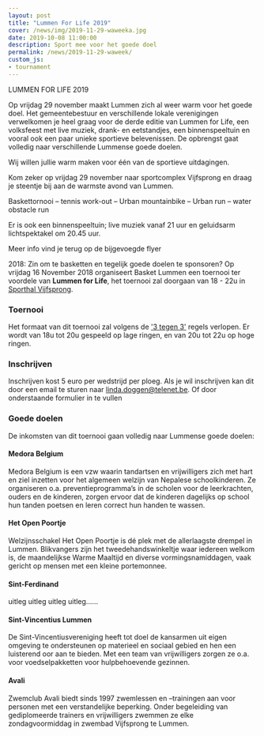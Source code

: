 ```yaml
---
layout: post
title: "Lummen For Life 2019"
cover: /news/img/2019-11-29-waweeka.jpg
date: 2019-10-08 11:00:00
description: Sport mee voor het goede doel
permalink: /news/2019-11-29-waweek/
custom_js:
- tournament
---
```



LUMMEN FOR LIFE 2019

 

 

 

Op vrijdag 29 november maakt Lummen zich al weer warm voor het goede doel. Het gemeentebestuur en verschillende lokale verenigingen verwelkomen je heel graag voor de derde editie van Lummen for Life, een volksfeest met live muziek, drank- en eetstandjes, een binnenspeeltuin en vooral ook een paar unieke sportieve belevenissen. De opbrengst gaat volledig naar verschillende Lummense goede doelen. 

 

Wij willen jullie warm maken voor één van de sportieve uitdagingen. 

Kom zeker op vrijdag 29 november naar sportcomplex Vijfsprong en draag je steentje bij aan de warmste avond van Lummen. 

 

Baskettornooi – tennis work-out – Urban mountainbike – Urban run – water obstacle run

 

Er is ook een binnenspeeltuin; live muziek vanaf 21 uur en geluidsarm lichtspektakel om 20.45 uur.

 

Meer info vind je terug op de bijgevoegde flyer




2018:
Zin om te basketten en tegelijk goede doelen te sponsoren? Op vrijdag 16 November 2018 organiseert Basket Lummen een toernooi ter voordele van **Lummen for Life**, het toernooi zal doorgaan van 18 - 22u in [Sporthal Vijfsprong](/club/sporthal/).

### Toernooi

Het formaat van dit toernooi zal volgens de ['3 tegen 3'](http://www.basketbal.vlaanderen/competitie/3x3) regels verlopen. 
Er wordt van 18u tot 20u gespeeld op lage ringen, en van 20u tot 22u op hoge ringen.

### Inschrijven

Inschrijven kost 5 euro per wedstrijd per ploeg. Als je wil inschrijven kan dit door een email te sturen naar [linda.doggen@telenet.be](mailto:linda.doggen@telenet.be). Of door onderstaande formulier in te vullen

### Goede doelen

De inkomsten van dit toernooi gaan volledig naar Lummense goede doelen: 

#### Medora Belgium

Medora Belgium is een vzw waarin tandartsen en vrijwilligers zich met hart en ziel inzetten voor het algemeen welzijn van Nepalese schoolkinderen. Ze organiseren o.a. preventieprogramma’s in de scholen voor de leerkrachten, ouders en de kinderen, zorgen ervoor dat de kinderen dagelijks op school hun tanden poetsen en leren correct hun handen te wassen.

#### Het Open Poortje

Welzijnsschakel Het Open Poortje is dé plek met de allerlaagste drempel in Lummen. Blikvangers zijn het tweedehandswinkeltje waar iedereen welkom is, de maandelijkse Warme Maaltijd en diverse vormingsnamiddagen, vaak gericht op mensen met een kleine portemonnee.

#### Sint-Ferdinand

uitleg uitleg uitleg uitleg......

#### Sint-Vincentius Lummen

De Sint-Vincentiusvereniging heeft tot doel de kansarmen uit eigen omgeving te ondersteunen op materieel en sociaal gebied en hen een luisterend oor aan te bieden. Met een team van vrijwilligers zorgen ze o.a. voor voedselpakketten voor hulpbehoevende gezinnen.

#### Avali

Zwemclub Avali biedt sinds 1997 zwemlessen en –trainingen aan voor personen met een verstandelijke beperking. Onder begeleiding van gediplomeerde trainers en vrijwilligers zwemmen ze elke zondagvoormiddag in zwembad Vijfsprong te Lummen.




<div data-tournamentid="516b4ced-a102-482c-a3ff-7bf56f0c6568"  data-title="Schrijf je in" data-buttontext="Inschrijven" data-nexttext="Nog een inschrijving uitvoeren" data-required="email" data-optional="comment" data-allowed-modes="team individual"></div>

